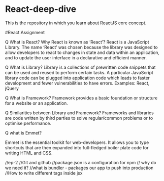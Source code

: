 # React-deep-dive

This is the repository in which you learn about ReactJS core concept.

#React Assignment

Q What is React? Why React is known as ‘React’?
React is a JavaScript Library. The name ‘React’ was chosen
because the library was designed to allow developers to react
to changes in state and data within an application, and to
update the user interface in a declarative and efficient
manner.

Q What is Library?
Library is a collections of prewritten code snippets that can
be used and reused to perform certain tasks. A particular
JavaScript library code can be plugged into application code
which leads to faster development and fewer vulnerabilities to
have errors.
Examples: React, jQuery

Q What is Framework?
Framework provides a basic foundation or structure for a
website or an application.

Q Similarities between Library and Framework?
Frameworks and libraries are code written by third parties to
solve regular/common problems or to optimise performance.

Q what is Emmet?

Emmet is the essential toolkit for web-developers. It allows you to 
type shortcuts that are then expanded into full-fledged boiler plate code for writing HTML and CSS.

//ep-2
//Git and github 
//package.json is a configuration for npm
// why do we need it?
//what is bundler - packages our app to push into production
//How to write different tags inside jsx

